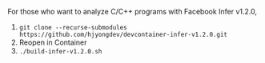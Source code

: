 For those who want to analyze C/C++ programs with Facebook Infer v1.2.0,
1. `git clone --recurse-submodules https://github.com/hjyongdev/devcontainer-infer-v1.2.0.git`
2. Reopen in Container
3. `./build-infer-v1.2.0.sh`

